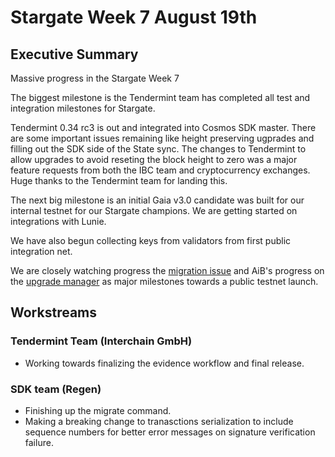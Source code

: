 # Stargate Week 7 August 19th

## Executive Summary

Massive progress in the Stargate Week 7

The biggest milestone is the Tendermint team has completed all test and integration milestones for Stargate.

Tendermint 0.34 rc3 is out and integrated into Cosmos SDK master. There are some important issues remaining like height preserving ugprades and filling out the SDK side of the State sync. The changes to Tendermint to allow upgrades to avoid reseting the block height to zero was a major feature requests from both the IBC team and cryptocurrency exchanges. Huge thanks to the Tendermint team for landing this.

The next big milestone is an initial Gaia v3.0 candidate was built for our internal testnet for our Stargate champions. We are getting started on integrations with Lunie.

We have also begun collecting keys from validators from first public integration net.

We are closely watching progress the [migration issue](https://github.com/cosmos/cosmos-sdk/pull/6839) and AiB's progress on the [upgrade manager](https://github.com/cosmos/cosmos-sdk/pulls?page=2&q=is%3Apr+is%3Aopen) as major milestones towards a public testnet launch.


## Workstreams

### Tendermint Team (Interchain GmbH)

- Working towards finalizing the evidence workflow and final release.

### SDK team (Regen)

- Finishing up the migrate command.
- Making a breaking change to tranasctions serialization to include sequence numbers for better error messages on signature verification failure.
